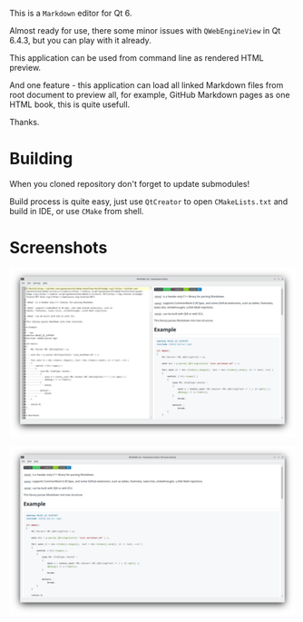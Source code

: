 This is a `Markdown` editor for Qt 6.

Almost ready for use, there some minor issues with `QWebEngineView` in Qt 6.4.3,
but you can play with it already.

This application can be used from command line as rendered HTML preview.

And one feature - this application can load all linked Markdown files from root
document to preview all, for example, GitHub Markdown pages as one HTML book,
this is quite usefull.

Thanks.

# Building

When you cloned repository don't forget to update submodules!

Build process is quite easy, just use `QtCreator` to open `CMakeLists.txt` and build in IDE, or use
`CMake` from shell.

# Screenshots

![md-editor](md-editor-edit-mode.png)

![md-editor](md-editor-view-mode.png)
